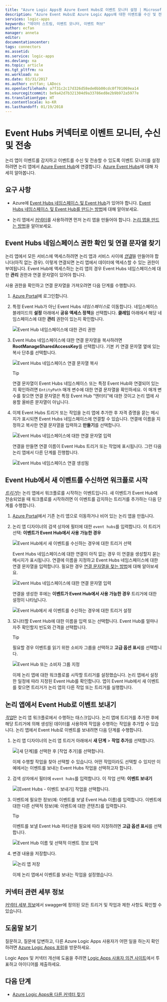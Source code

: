 ```yaml
---
title: "Azure Logic Apps용 Azure Event Hubs로 이벤트 모니터 설정 | Microsoft Docs"
description: "Azure Event Hubs로 Azure Logic Apps에 대한 이벤트를 수신 및 전송하는 데이터 스트림 모니터"
services: logic-apps
keywords: "데이터 스트림, 이벤트 모니터, 이벤트 허브"
author: ecfan
manager: anneta
editor: 
documentationcenter: 
tags: connectors
ms.assetid: 
ms.service: logic-apps
ms.devlang: na
ms.topic: article
ms.tgt_pltfrm: na
ms.workload: na
ms.date: 03/31/2017
ms.author: estfan; LADocs
ms.openlocfilehash: a7f31c2c17d326d58ede0bb00cdc0f701069ea14
ms.sourcegitcommit: be9a42d7b321304d9a33786ed8e2b9b972a5977e
ms.translationtype: HT
ms.contentlocale: ko-KR
ms.lasthandoff: 01/19/2018
---
```

# <a name="monitor-receive-and-send-events-with-the-event-hubs-connector"></a>Event Hubs 커넥터로 이벤트 모니터, 수신 및 전송

논리 앱이 이벤트를 감지하고 이벤트를 수신 및 전송할 수 있도록 이벤트 모니터를 설정하려면 논리 앱에서 [Azure Event Hub](https://azure.microsoft.com/services/event-hubs)에 연결합니다. [Azure Event Hubs](../event-hubs/event-hubs-what-is-event-hubs.md)에 대해 자세히 알아봅니다.

## <a name="requirements"></a>요구 사항

* Azure에 [Event Hubs 네임스페이스 및 Event Hub](../event-hubs/event-hubs-create.md)가 있어야 합니다. [Event Hubs 네임스페이스 및 Event Hub를 만드는 방법](../event-hubs/event-hubs-create.md)에 대해 알아보세요. 

* 논리 앱에서 [커넥터](https://docs.microsoft.com/azure/connectors/apis-list)를 사용하려면 먼저 논리 앱을 만들어야 합니다. [논리 앱을 만드는 방법](../logic-apps/quickstart-create-first-logic-app-workflow.md)을 알아보세요.

<a name="permissions-connection-string"></a>
## <a name="check-event-hubs-namespace-permissions-and-find-the-connection-string"></a>Event Hubs 네임스페이스 권한 확인 및 연결 문자열 찾기

논리 앱에서 모든 서비스에 액세스하려면 논리 앱과 서비스 사이에 [*연결*](./connectors-overview.md)을 만들어야 합니다(아직 없는 경우). 이렇게 연결되면 논리 앱에서 데이터에 액세스할 수 있는 권한이 부여됩니다.
Event Hub에 액세스하는 논리 앱의 경우 Event Hubs 네임스페이스에 대한 **관리** 권한과 연결 문자열이 있어야 합니다.

사용 권한을 확인하고 연결 문자열을 가져오려면 다음 단계를 수행합니다.

1.  [Azure Portal](https://portal.azure.com "Azure Portal")에 로그인합니다. 

2.  특정 Event Hub가 아닌 Event Hubs *네임스페이스*로 이동합니다. 네임스페이스 블레이드의 **설정** 아래에서 **공유 액세스 정책**을 선택합니다. **클레임** 아래에서 해당 네임스페이스에 대한 **관리** 권한이 있는지 확인합니다.

    ![Event Hub 네임스페이스에 대한 관리 권한](./media/connectors-create-api-azure-event-hubs/event-hubs-namespace.png)

3.  Event Hubs 네임스페이스에 대한 연결 문자열을 복사하려면 **RootManageSharedAccessKey**를 선택합니다. 기본 키 연결 문자열 옆에 있는 복사 단추를 선택합니다.

    ![Event Hubs 네임스페이스 연결 문자열 복사](media/connectors-create-api-azure-event-hubs/find-event-hub-namespace-connection-string.png)

    > [!TIP]
    > 연결 문자열이 Event Hubs 네임스페이스 또는 특정 Event Hub와 연결되어 있는지 확인하려면 `EntityPath` 매개 변수에 대한 연결 문자열을 확인하세요. 이 매개 변수를 찾으면 연결 문자열은 특정 Event Hub “엔터티”에 대한 것이고 논리 앱에 사용할 올바른 문자열이 아닙니다.

4.  이제 Event Hubs 트리거 또는 작업을 논리 앱에 추가한 후 자격 증명을 묻는 메시지가 표시되면 Event Hubs 네임스페이스에 연결할 수 있습니다. 연결에 이름을 지정하고 복사한 연결 문자열을 입력하고 **만들기**를 선택합니다.

    ![Event Hubs 네임스페이스에 대한 연결 문자열 입력](./media/connectors-create-api-azure-event-hubs/event-hubs-connection.png)

    연결을 만들면 연결 이름이 Event Hubs 트리거 또는 작업에 표시됩니다. 
    그런 다음 논리 앱에서 다른 단계를 진행합니다.

    ![Event Hubs 네임스페이스 연결 생성됨](./media/connectors-create-api-azure-event-hubs/event-hubs-connection-created.png)

## <a name="start-workflow-when-your-event-hub-receives-new-events"></a>Event Hub에서 새 이벤트를 수신하면 워크플로 시작

[*트리거*](../logic-apps/logic-apps-overview.md#logic-app-concepts)는 논리 앱에서 워크플로를 시작하는 이벤트입니다. 새 이벤트가 Event Hub에 전송되었을 때 워크플로를 시작하려면 이 이벤트를 감지하는 트리거를 추가하는 다음 단계를 수행합니다.

1.  [Azure Portal](https://portal.azure.com "Azure Portal")에서 기존 논리 앱으로 이동하거나 비어 있는 논리 앱을 만듭니다.

2.  논리 앱 디자이너의 검색 상자에 필터에 대한 `event hubs`를 입력합니다. 이 트리거 선택: **이벤트가 Event Hub에서 사용 가능한 경우**

    ![Event Hub에서 새 이벤트를 수신하는 경우에 대한 트리거 선택](./media/connectors-create-api-azure-event-hubs/find-event-hubs-trigger.png)

    Event Hubs 네임스페이스에 대한 연결이 아직 없는 경우 이 연결을 생성할지 묻는 메시지가 표시됩니다. 연결에 이름을 지정하고 Event Hubs 네임스페이스에 대한 연결 문자열을 입력합니다. 
    필요한 경우 [연결 문자열을 찾는 방법](#permissions-connection-string)에 대해 알아보세요.

    ![Event Hubs 네임스페이스에 대한 연결 문자열 입력](./media/connectors-create-api-azure-event-hubs/event-hubs-connection.png)

    연결을 생성한 후에는 **이벤트가 Event Hub에서 사용 가능한 경우** 트리거에 대한 설정이 나타납니다.

    ![Event Hub에서 새 이벤트를 수신하는 경우에 대한 트리거 설정](./media/connectors-create-api-azure-event-hubs/event-hubs-trigger.png)

3.  모니터할 Event Hub에 대한 이름을 입력 또는 선택합니다. Event Hub를 얼마나 자주 확인할지 빈도와 간격을 선택합니다.

    > [!TIP]
    > 필요할 경우 이벤트를 읽기 위한 소비자 그룹을 선택하고 **고급 옵션 표시**를 선택합니다. 

    ![Event Hub 또는 소비자 그룹 지정](./media/connectors-create-api-azure-event-hubs/event-hubs-trigger-details.png)

    이제 논리 앱에 대한 워크플로를 시작할 트리거를 설정했습니다. 
    논리 앱에서 설정한 일정에 따라 지정된 Event Hub를 확인합니다. 
    앱이 Event Hub에서 새 이벤트를 찾으면 트리거가 논리 앱의 다른 작업 또는 트리거를 실행합니다.

## <a name="send-events-to-your-event-hub-from-your-logic-app"></a>논리 앱에서 Event Hub로 이벤트 보내기

[*작업*](../logic-apps/logic-apps-overview.md#logic-app-concepts)은 논리 앱 워크플로에서 수행하는 태스크입니다. 논리 앱에 트리거를 추가한 후에 해당 트리거에 의해 생성된 데이터를 사용하여 작업을 수행하는 작업을 추가할 수 있습니다. 논리 앱에서 Event Hub로 이벤트를 보내려면 다음 단계를 수행합니다.

1.  논리 앱 디자이너의 논리 앱 트리거 아래에서 **새 단계** > **작업 추가**를 선택합니다.

    ![[새 단계]를 선택한 후 [작업 추가]를 선택합니다.](./media/connectors-create-api-azure-event-hubs/add-action.png)

    이제 수행할 작업을 찾아 선택할 수 있습니다. 
    어떤 작업이라도 선택할 수 있지만 이 예에서는 이벤트를 보내는 Event Hubs 작업을 선택하고자 합니다.

2.  검색 상자에서 필터에 `event hubs`를 입력합니다.
이 작업 선택: **이벤트 보내기**

    ![[Event Hubs - 이벤트 보내기] 작업을 선택합니다.](./media/connectors-create-api-azure-event-hubs/find-event-hubs-action.png)

3.  이벤트에 필요한 정보(예: 이벤트를 보낼 Event Hub 이름)를 입력합니다. 이벤트에 대한 다른 선택적 정보(예: 이벤트에 대한 콘텐츠)를 입력합니다.

    > [!TIP]
    > 이벤트를 보낼 Event Hub 파티션을 필요에 따라 지정하려면 **고급 옵션 표시**를 선택합니다. 

    ![Event Hub 이름 및 선택적 이벤트 정보 입력](./media/connectors-create-api-azure-event-hubs/event-hubs-send-event-action.png)

6.  변경 내용을 저장합니다.

    ![논리 앱 저장](./media/connectors-create-api-azure-event-hubs/save-logic-app.png)

    이제 논리 앱에서 이벤트를 보내는 작업을 설정했습니다. 

## <a name="connector-specific-details"></a>커넥터 관련 세부 정보

[커넥터 세부 정보](/connectors/eventhubs/)에서 swagger에 정의된 모든 트리거 및 작업과 제한 사항도 확인할 수 있습니다. 

## <a name="get-help"></a>도움말 보기

질문하고, 질문에 답변하고, 다른 Azure Logic Apps 사용자가 어떤 일을 하는지 확인하려면 [Azure Logic Apps 포럼](https://social.msdn.microsoft.com/Forums/en-US/home?forum=azurelogicapps)을 방문하세요.

Logic Apps 및 커넥터 개선에 도움을 주려면 [Logic Apps 사용자 의견 사이트](http://aka.ms/logicapps-wish)에서 투표하고 아이디어를 제출하세요.

## <a name="next-steps"></a>다음 단계

*  [Azure Logic Apps용 다른 커넥터 찾기](./apis-list.md)